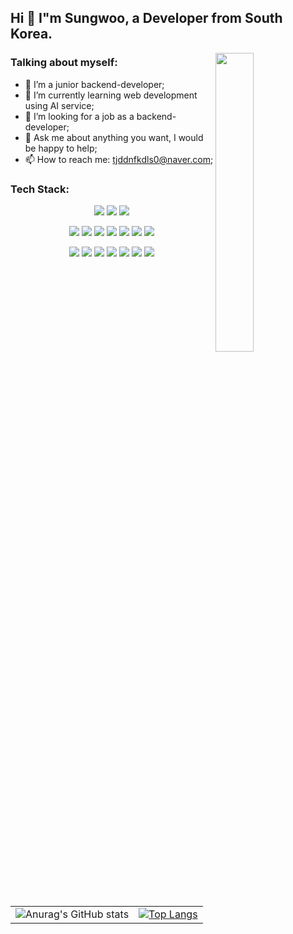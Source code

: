 ## Hi 👋 I"m Sungwoo, a Developer from South Korea.

<img src="https://github.com/Ryanch0/Ryanch0/assets/165358637/e38948f0-66ae-4ecc-95cf-1b40f9087592" style="width: 35%; max-width: 300px; min-width:150px" align="right"/>

### Talking about myself:
- 🔭 I’m a junior backend-developer;
- 🌱 I’m currently learning web development using AI service;
- 🤔 I’m looking for a job as a backend-developer;
- 💬 Ask me about anything you want, I would be happy to help;
- 📫 How to reach me: tjddnfkdls0@naver.com;
  

### Tech Stack:
<p align="center">
<img src="https://img.shields.io/badge/python-3776AB?style=flat-square&logo=python&logoColor=white"/>
<img src="https://img.shields.io/badge/java-007396?style=flat-square&logo=java&logoColor=white"> 
<img src="https://img.shields.io/badge/javascript-F7DF1E?style=flat-square&logo=javascript&logoColor=black"/>
</p>
<p align="center">
<img src="https://img.shields.io/badge/spring-6DB33F?style=flat-square&logo=spring&logoColor=white"> 
<img src="https://img.shields.io/badge/springboot-6DB33F?style=flat-square&logo=springboot&logoColor=white">
<img src="https://img.shields.io/badge/node.js-339933?style=flat-square&logo=Node.js&logoColor=white">
<img src="https://img.shields.io/badge/FastAPI-005571?style=flat-square&logo=fastapi"/>
<img src="https://img.shields.io/badge/react-61DAFB?style=flat-square&logo=react&logoColor=black"> 
<img src="https://img.shields.io/badge/mysql-4479A1?style=flat-square&logo=mysql&logoColor=white"> 
<img src="https://img.shields.io/badge/mongoDB-47A248?style=flat-square&logo=MongoDB&logoColor=white">
</p>
<p align="center">
  <img src="https://img.shields.io/badge/amazonaws-232F3E?style=flat-square&logo=amazonaws&logoColor=white"> 
  <img src="https://img.shields.io/badge/express-000000?style=flat-square&logo=express&logoColor=white">
  <img src="https://img.shields.io/badge/Thymeleaf-005F0F?style=flat-square&logo=Thymeleaf&logoColor=white">
  <img src="https://img.shields.io/badge/html5-E34F26?style=flat-square&logo=html5&logoColor=white"> 
  <img src="https://img.shields.io/badge/css-1572B6?style=flat-square&logo=css3&logoColor=white"> 
  <img src="https://img.shields.io/badge/jquery-0769AD?style=flat-square&logo=jquery&logoColor=white">
  <img src="https://img.shields.io/badge/bootstrap-7952B3?style=flat-square&logo=bootstrap&logoColor=white">
</p>


<table align="center">
  <tr>
    <td>
      <img src="https://github-readme-stats.vercel.app/api?username=ryanch0&show_icons=true&theme=synthwave" alt="Anurag's GitHub stats">
    </td>
    <td>
      <a href="https://github.com/ryanch0/ryanch0">
        <img src="https://github-readme-stats.vercel.app/api/top-langs/?username=ryanch0&layout=compact&theme=dark" alt="Top Langs">
      </a>
    </td>
  </tr>
</table>
